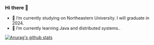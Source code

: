 ### Hi there 👋
<!--
**zzs52/zzs52** is a ✨ _special_ ✨ repository because its `README.md` (this file) appears on your GitHub profile.

Here are some ideas to get you started:
-->
- 🔭 I’m currently studying on Northeastern University. I will graduate in 2024.
- 🌱 I’m currently learning Java and distributed systems..
<!--
- 👯 I’m looking to collaborate on ...
- 🤔 I’m looking for help with ...
- 💬 Ask me about ...
- 📫 You can reach me by email:
- 😄 Pronouns: ...
- ⚡ Fun fact: ...
-->
[![Anurag's github stats](https://github-readme-stats.vercel.app/api?username=zzs52&theme=cobalt)](https://github.com/anuraghazra/github-readme-stats)
